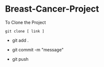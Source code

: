 # Breast-Cancer-Project


To Clone the Project

```
git clone [ link ]
```

- git add .

- git commit -m "message"

- git push